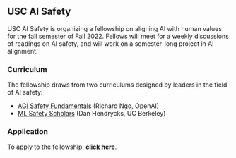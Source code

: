 ## USC AI Safety
USC AI Safety is organizing a fellowship on aligning AI with human values for the fall semester of Fall 2022. Fellows will meet for a weekly discussions of readings on AI safety, and will work on a semester-long project in AI alignment. 
  
### Curriculum
The fellowship draws from two curriculums designed by leaders in the field of AI safety:
* [AGI Safety Fundamentals](https://docs.google.com/document/d/1mTm_sT2YQx3mRXQD6J2xD2QJG1c3kHyvX8kQc_IQ0ns/edit?usp=sharing) (Richard Ngo, OpenAI)
* [ML Safety Scholars](https://course.mlsafety.org/) (Dan Hendrycks, UC Berkeley)

### Application
To apply to the fellowship, **[click here](broken)**.
